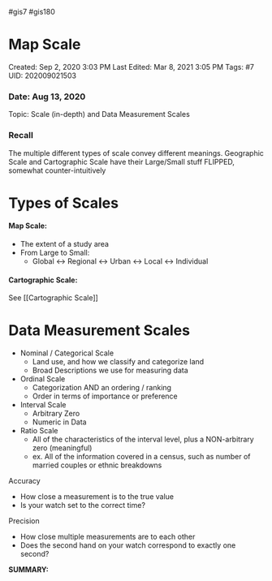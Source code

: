#gis7 #gis180
# Map Scale

Created: Sep 2, 2020 3:03 PM
Last Edited: Mar 8, 2021 3:05 PM
Tags: #7
UID: 202009021503

### Date: Aug 13, 2020

Topic: Scale (in-depth) and Data Measurement Scales

### Recall

The multiple different types of scale convey different meanings. Geographic Scale and Cartographic Scale have their Large/Small stuff FLIPPED, somewhat counter-intuitively

# Types of Scales

#### Map Scale:
- The extent of a study area
- From Large to Small:
    - Global ↔ Regional ↔ Urban ↔ Local ↔ Individual


#### Cartographic Scale:
See [[Cartographic Scale]]


# Data Measurement Scales

- Nominal / Categorical Scale
    - Land use, and how we classify and categorize land
    - Broad Descriptions we use for measuring data
- Ordinal Scale
    - Categorization AND an ordering / ranking
    - Order in terms of importance or preference
- Interval Scale
    - Arbitrary Zero
    - Numeric in Data
- Ratio Scale
    - All of the characteristics of the interval level, plus a NON-arbitrary zero (meaningful)
    - ex. All of the information covered in a census, such as number of married couples or ethnic breakdowns

Accuracy
- How close a measurement is to the true value
- Is your watch set to the correct time?

Precision

- How close multiple measurements are to each other
- Does the second hand on your watch correspond to exactly one second?

**SUMMARY:**